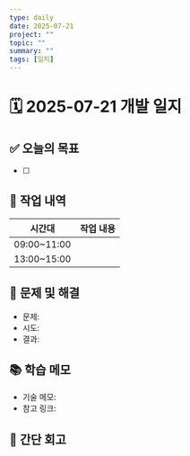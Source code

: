 ```yaml
---
type: daily
date: 2025-07-21
project: ""
topic: ""
summary: ""
tags: [일지]
---
```


# 🗓 2025-07-21 개발 일지

## ✅ 오늘의 목표
- [ ] 

## 🚧 작업 내역
| 시간대       | 작업 내용         |
|--------------|------------------|
| 09:00~11:00 |                  |
| 13:00~15:00 |                  |

## 🐛 문제 및 해결
- 문제:
- 시도:
- 결과:

## 📚 학습 메모
- 기술 메모:
- 참고 링크:

## 🤔 간단 회고

